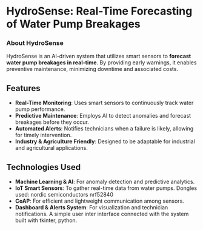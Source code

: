 # HydroSense: Real-Time Forecasting of Water Pump Breakages

### About HydroSense

HydroSense is an AI-driven system that utilizes smart sensors to **forecast water pump breakages in real-time**. By providing early warnings, it enables preventive maintenance, minimizing downtime and associated costs.

## Features

- **Real-Time Monitoring**: Uses smart sensors to continuously track water pump performance.
- **Predictive Maintenance**: Employs AI to detect anomalies and forecast breakages before they occur.
- **Automated Alerts**: Notifies technicians when a failure is likely, allowing for timely intervention.
- **Industry & Agriculture Friendly**: Designed to be adaptable for industrial and agricultural applications.

## Technologies Used

- **Machine Learning & AI**: For anomaly detection and predictive analytics.
- **IoT Smart Sensors**: To gather real-time data from water pumps. Dongles used: nordic semiconductors nrf52840
- **CoAP**: For efficient and lightweight communication among sensors.
- **Dashboard & Alerts System**: For visualization and technician notifications. A simple user inter interface connected with the system built with tkinter, python.

